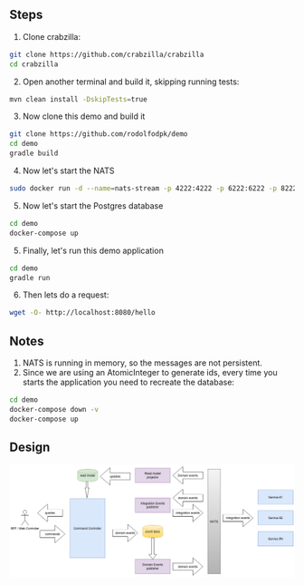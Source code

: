 
## Steps

1. Clone crabzilla:

```bash
git clone https://github.com/crabzilla/crabzilla
cd crabzilla
```

2. Open another terminal and build it, skipping running tests:

```bash
mvn clean install -DskipTests=true
```

3. Now clone this demo and build it

```bash
git clone https://github.com/rodolfodpk/demo
cd demo
gradle build
```

4. Now let's start the NATS

```bash
sudo docker run -d --name=nats-stream -p 4222:4222 -p 6222:6222 -p 8222:8222  nats-streaming --user al --pass alisson
```


5. Now let's start the Postgres database

```bash
cd demo
docker-compose up
```

5. Finally, let's run this demo application

```bash
cd demo
gradle run
```

6. Then lets do a request:

```bash
wget -O- http://localhost:8080/hello
```

## Notes

1. NATS is running in memory, so the messages are not persistent.
2. Since we are using an AtomicInteger to generate ids, every time you starts the application you need to recreate the database:

```bash
cd demo
docker-compose down -v
docker-compose up
```

## Design

![GitHub Logo](/cqrs-arch-outbox.png)